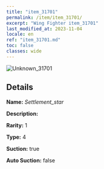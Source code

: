 ```yaml
---
title: "item_31701"
permalink: /item/item_31701/
excerpt: "Wing Fighter item_31701"
last_modified_at: 2023-11-04
locale: en
ref: "item_31701.md"
toc: false
classes: wide
---
```



 ![Unknown_31701](/images/item/Settlement_star_p.png)



## Details

 **Name:** *Settlement_star* 

 **Description:** 

 **Rarity:** 1 

 **Type:** 4 

 **Suction:** true 

 **Auto Suction:** false 


